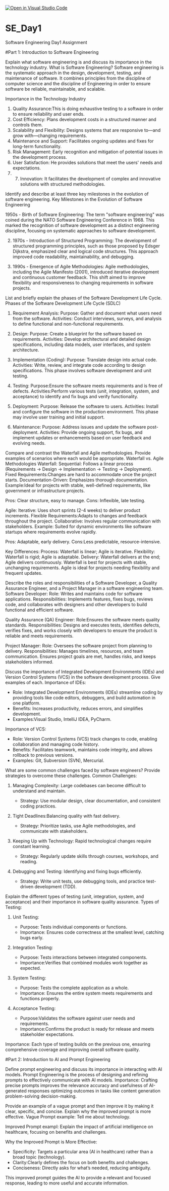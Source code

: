[![Open in Visual Studio Code](https://classroom.github.com/assets/open-in-vscode-2e0aaae1b6195c2367325f4f02e2d04e9abb55f0b24a779b69b11b9e10269abc.svg)](https://classroom.github.com/online_ide?assignment_repo_id=15567525&assignment_repo_type=AssignmentRepo)
# SE_Day1
Software Engineering Day1 Assignment

#Part 1: Introduction to Software Engineering

Explain what software engineering is and discuss its importance in the technology industry.
What is Software Engineering?
Software engineering is the systematic approach in the design, development, testing, and maintenance of software. It combines principles from the discipline of computer science and the discipline of Engineering in order to ensure software be reliable, maintainable, and scalable.

Importance in the Technology Industry
1. Quality Assurance:This is doing exhaustive testing to a software in order to ensure reliability and user ends.
2. Cost Efficiency: Plans development costs in a structured manner and controls them.
3. Scalability and Flexibility: Designs systems that are responsive to—and grow with—changing requirements.
4. Maintenance and Support: Facilitates ongoing updates and fixes for long-term functionality.
5. Risk Management: Early recognition and mitigation of potential issues in the development process.
6. User Satisfaction: He provides solutions that meet the users' needs and expectations.
7.  7. Innovation: It facilitates the development of complex and innovative solutions with structured methodologies.

Identify and describe at least three key milestones in the evolution of software engineering.
Key Milestones in the Evolution of Software Engineering

1950s - Birth of Software Engineering:
The term "software engineering" was coined during the NATO Software Engineering Conference in 1968. This marked the recognition of software development as a distinct engineering discipline, focusing on systematic approaches to software development.

2. 1970s - Introduction of Structured Programming:
   The development of structured programming principles, such as those proposed by Edsger Dijkstra, emphasized clear and logical code structures. This approach improved code readability, maintainability, and debugging.

3. 1990s - Emergence of Agile Methodologies:
   Agile methodologies, including the Agile Manifesto (2001), introduced iterative development and continuous customer feedback. This shift aimed to improve flexibility and responsiveness to changing requirements in software projects.

List and briefly explain the phases of the Software Development Life Cycle.
 Phases of the Software Development Life Cycle (SDLC)
1. Requirement Analysis:
   Purpose: Gather and document what users need from the software. 
   Activities: Conduct interviews, surveys, and analysis to define functional and non-functional requirements.

2. Design:
   Purpose: Create a blueprint for the software based on requirements.
     Activities: Develop architectural and detailed design specifications, including data models, user interfaces, and system architecture.

3. Implementation (Coding):
   Purpose: Translate design into actual code.
     Activities: Write, review, and integrate code according to design specifications. This phase involves software development and unit testing.

4. Testing:
   Purpose:Ensure the software meets requirements and is free of defects.
     Activities:Perform various tests (unit, integration, system, and acceptance) to identify and fix bugs and verify functionality.

5. Deployment:
   Purpose: Release the software to users.
     Activities: Install and configure the software in the production environment. This phase may involve user training and initial support.

6. Maintenance:
   Purpose: Address issues and update the software post-deployment.
   Activities: Provide ongoing support, fix bugs, and implement updates or enhancements based on user feedback and evolving needs.



Compare and contrast the Waterfall and Agile methodologies. Provide examples of scenarios where each would be appropriate.
Waterfall vs. Agile Methodologies
Waterfall:
Sequential: Follows a linear process (Requirements → Design → Implementation → Testing → Deployment).
Fixed Requirements:Changes are hard to accommodate once the project starts.
Documentation-Driven: Emphasizes thorough documentation.
Example:Ideal for projects with stable, well-defined requirements, like government or infrastructure projects.

Pros: Clear structure, easy to manage.
Cons: Inflexible, late testing.

Agile:
Iterative: Uses short sprints (2-4 weeks) to deliver product increments.
  Flexible Requirements:Adapts to changes and feedback throughout the project.
  Collaborative: Involves regular communication with stakeholders.
  Example: Suited for dynamic environments like software startups where requirements evolve rapidly.

Pros: Adaptable, early delivery.
Cons:Less predictable, resource-intensive.

Key Differences:
Process: Waterfall is linear; Agile is iterative.
Flexibility: Waterfall is rigid; Agile is adaptable.
Delivery: Waterfall delivers at the end; Agile delivers continuously.
Waterfall is best for projects with stable, unchanging requirements. Agile is ideal for projects needing flexibility and frequent updates.


Describe the roles and responsibilities of a Software Developer, a Quality Assurance Engineer, and a Project Manager in a software engineering team.
Software Developer:
Role: Writes and maintains code for software applications.
Responsibilities: Implements features, fixes bugs, reviews code, and collaborates with designers and other developers to build functional and efficient software.

Quality Assurance (QA) Engineer:
Role:Ensures the software meets quality standards.
Responsibilities: Designs and executes tests, identifies defects, verifies fixes, and works closely with developers to ensure the product is reliable and meets requirements.

Project Manager:
Role: Oversees the software project from planning to delivery.
Responsibilities: Manages timelines, resources, and team communication. Ensures project goals are met, handles risks, and keeps stakeholders informed.


Discuss the importance of Integrated Development Environments (IDEs) and Version Control Systems (VCS) in the software development process. Give examples of each.
Importance of IDEs:
- Role: Integrated Development Environments (IDEs) streamline coding by providing tools like code editors, debuggers, and build automation in one platform.
- Benefits: Increases productivity, reduces errors, and simplifies development.
- Examples:Visual Studio, IntelliJ IDEA, PyCharm.

Importance of VCS:
- Role: Version Control Systems (VCS) track changes to code, enabling collaboration and managing code history.
- Benefits: Facilitates teamwork, maintains code integrity, and allows rollback to previous versions.
- Examples: Git, Subversion (SVN), Mercurial.


What are some common challenges faced by software engineers? Provide strategies to overcome these challenges.
Common Challenges:
1. Managing Complexity: Large codebases can become difficult to understand and maintain.
   - Strategy: Use modular design, clear documentation, and consistent coding practices.

2. Tight Deadlines:Balancing quality with fast delivery.
   - Strategy: Prioritize tasks, use Agile methodologies, and communicate with stakeholders.

3. Keeping Up with Technology: Rapid technological changes require constant learning.
   - Strategy: Regularly update skills through courses, workshops, and reading.

4. Debugging and Testing: Identifying and fixing bugs efficiently.
   - Strategy: Write unit tests, use debugging tools, and practice test-driven development (TDD).


Explain the different types of testing (unit, integration, system, and acceptance) and their importance in software quality assurance.
Types of Testing:
1. Unit Testing:
   - Purpose: Tests individual components or functions.
   - Importance: Ensures code correctness at the smallest level, catching bugs early.

2. Integration Testing:
   - Purpose: Tests interactions between integrated components.
   - Importance:Verifies that combined modules work together as expected.

3. System Testing:
   - Purpose: Tests the complete application as a whole.
   - Importance: Ensures the entire system meets requirements and functions properly.

4. Acceptance Testing:
   - Purpose:Validates the software against user needs and requirements.
   - Importance:Confirms the product is ready for release and meets stakeholder expectations.

Importance: Each type of testing builds on the previous one, ensuring comprehensive coverage and improving overall software quality.


#Part 2: Introduction to AI and Prompt Engineering


Define prompt engineering and discuss its importance in interacting with AI models.
Prompt Engineering is the process of designing and refining prompts to effectively communicate with AI models.
Importance: 
Crafting precise prompts improves the relevance
accuracy and usefulness of AI-generated responses
optimizing outcomes in tasks like content generation
problem-solving
decision-making.


Provide an example of a vague prompt and then improve it by making it clear, specific, and concise. Explain why the improved prompt is more effective.
Vague Prompt example: Tell me about technology.

Improved Prompt exampl: Explain the impact of artificial intelligence on healthcare, focusing on benefits and challenges.

Why the Improved Prompt is More Effective:  
- Specificity: Targets a particular area (AI in healthcare) rather than a broad topic (technology).
- Clarity:Clearly defines the focus on both benefits and challenges.
- Conciseness: Directly asks for what’s needed, reducing ambiguity.

This improved prompt guides the AI to provide a relevant and focused response, leading to more useful and accurate information.
